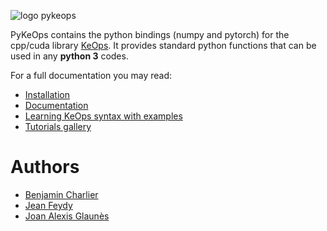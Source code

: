 ![logo pykeops](http://www.kernel-operations.io/keops/_images/pykeops_logo.png)

PyKeOps contains the python bindings (numpy and pytorch) for the cpp/cuda library [KeOps](http://http://www.kernel-operations.io/). It provides
standard python functions that can be used in any **python 3** codes.

For a full documentation you may read:

* [Installation](https://www.kernel-operations.io/keops/introduction/installation.html)
* [Documentation](https://www.kernel-operations.io/)
* [Learning KeOps syntax with examples](https://www.kernel-operations.io/keops/_auto_examples/index.html)
* [Tutorials gallery](https://www.kernel-operations.io/keops/_auto_tutorials/index.html)

# Authors

- [Benjamin Charlier](http://imag.umontpellier.fr/~charlier/)
- [Jean Feydy](https://www.math.ens.fr/~feydy/)
- [Joan Alexis Glaunès](https://www.mi.parisdescartes.fr/~glaunes/)
